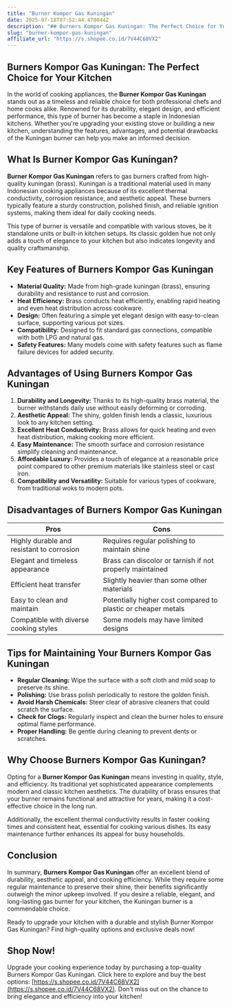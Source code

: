 ```yaml
---
title: "Burner Kompor Gas Kuningan"
date: 2025-07-18T07:52:44.478044Z
description: "## Burners Kompor Gas Kuningan: The Perfect Choice for Your Kitchen..."
slug: "burner-kompor-gas-kuningan"
affiliate_url: "https://s.shopee.co.id/7V44C68VX2"
---
```

## Burners Kompor Gas Kuningan: The Perfect Choice for Your Kitchen

In the world of cooking appliances, the **Burner Kompor Gas Kuningan** stands out as a timeless and reliable choice for both professional chefs and home cooks alike. Renowned for its durability, elegant design, and efficient performance, this type of burner has become a staple in Indonesian kitchens. Whether you're upgrading your existing stove or building a new kitchen, understanding the features, advantages, and potential drawbacks of the Kuningan burner can help you make an informed decision.

## What Is Burner Kompor Gas Kuningan?

**Burner Kompor Gas Kuningan** refers to gas burners crafted from high-quality kuningan (brass). Kuningan is a traditional material used in many Indonesian cooking appliances because of its excellent thermal conductivity, corrosion resistance, and aesthetic appeal. These burners typically feature a sturdy construction, polished finish, and reliable ignition systems, making them ideal for daily cooking needs.

This type of burner is versatile and compatible with various stoves, be it standalone units or built-in kitchen setups. Its classic golden hue not only adds a touch of elegance to your kitchen but also indicates longevity and quality craftsmanship.

## Key Features of Burners Kompor Gas Kuningan

- **Material Quality:** Made from high-grade kuningan (brass), ensuring durability and resistance to rust and corrosion.
- **Heat Efficiency:** Brass conducts heat efficiently, enabling rapid heating and even heat distribution across cookware.
- **Design:** Often featuring a simple yet elegant design with easy-to-clean surface, supporting various pot sizes.
- **Compatibility:** Designed to fit standard gas connections, compatible with both LPG and natural gas.
- **Safety Features:** Many models come with safety features such as flame failure devices for added security.

## Advantages of Using Burners Kompor Gas Kuningan

1. **Durability and Longevity:** Thanks to its high-quality brass material, the burner withstands daily use without easily deforming or corroding.
2. **Aesthetic Appeal:** The shiny, golden finish lends a classic, luxurious look to any kitchen setting.
3. **Excellent Heat Conductivity:** Brass allows for quick heating and even heat distribution, making cooking more efficient.
4. **Easy Maintenance:** The smooth surface and corrosion resistance simplify cleaning and maintenance.
5. **Affordable Luxury:** Provides a touch of elegance at a reasonable price point compared to other premium materials like stainless steel or cast iron.
6. **Compatibility and Versatility:** Suitable for various types of cookware, from traditional woks to modern pots.

## Disadvantages of Burners Kompor Gas Kuningan

| Pros                                             | Cons                                                    |
|--------------------------------------------------|---------------------------------------------------------|
| Highly durable and resistant to corrosion     | Requires regular polishing to maintain shine          |
| Elegant and timeless appearance                | Brass can discolor or tarnish if not properly maintained |
| Efficient heat transfer                        | Slightly heavier than some other materials             |
| Easy to clean and maintain                     | Potentially higher cost compared to plastic or cheaper metals |
| Compatible with diverse cooking styles         | Some models may have limited designs                   |

## Tips for Maintaining Your Burners Kompor Gas Kuningan

- **Regular Cleaning:** Wipe the surface with a soft cloth and mild soap to preserve its shine.
- **Polishing:** Use brass polish periodically to restore the golden finish.
- **Avoid Harsh Chemicals:** Steer clear of abrasive cleaners that could scratch the surface.
- **Check for Clogs:** Regularly inspect and clean the burner holes to ensure optimal flame performance.
- **Proper Handling:** Be gentle during cleaning to prevent dents or scratches.

## Why Choose Burners Kompor Gas Kuningan?

Opting for a **Burner Kompor Gas Kuningan** means investing in quality, style, and efficiency. Its traditional yet sophisticated appearance complements modern and classic kitchen aesthetics. The durability of brass ensures that your burner remains functional and attractive for years, making it a cost-effective choice in the long run.

Additionally, the excellent thermal conductivity results in faster cooking times and consistent heat, essential for cooking various dishes. Its easy maintenance further enhances its appeal for busy households.

## Conclusion

In summary, **Burners Kompor Gas Kuningan** offer an excellent blend of durability, aesthetic appeal, and cooking efficiency. While they require some regular maintenance to preserve their shine, their benefits significantly outweigh the minor upkeep involved. If you desire a reliable, elegant, and long-lasting gas burner for your kitchen, the Kuningan burner is a commendable choice.

Ready to upgrade your kitchen with a durable and stylish Burner Kompor Gas Kuningan? Find high-quality options and exclusive deals now!

## Shop Now!

Upgrade your cooking experience today by purchasing a top-quality Burners Kompor Gas Kuningan. Click here to explore and buy the best options: [https://s.shopee.co.id/7V44C68VX2](https://s.shopee.co.id/7V44C68VX2). Don’t miss out on the chance to bring elegance and efficiency into your kitchen!